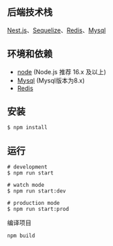 ## 后端技术栈
[Nest.js](https://docs.nestjs.cn/)、[Sequelize](https://github.com/sequelize/sequelize/)、[Redis](https://github.com/redis/redis/)、[Mysql](https://www.mysql.com/)
## 环境和依赖

- [node](https://nodejs.org/) (Node.js 推荐 16.x 及以上)
- [Mysql](https://www.mysql.com/) (Mysql版本为8.x)
- [Redis](https://github.com/redis/redis/)

## 安装

```bash
$ npm install
```

## 运行

```
# development
$ npm run start

# watch mode
$ npm run start:dev

# production mode
$ npm run start:prod
```
 编译项目
```
npm build
```